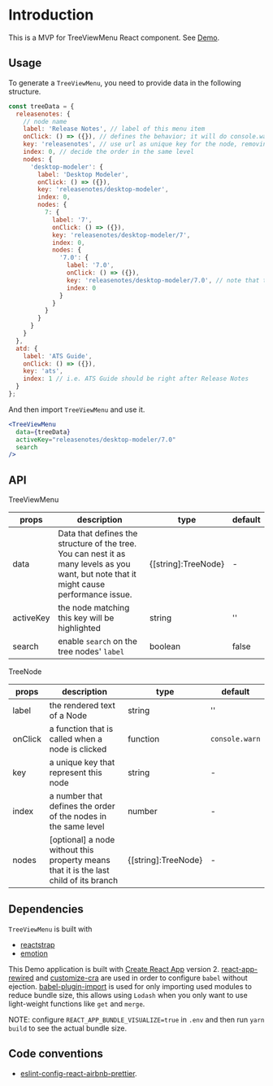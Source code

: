 # Introduction

This is a MVP for TreeViewMenu React component. See [Demo](https://iannbing.github.io/hello-tree-view-menu).

## Usage

To generate a `TreeViewMenu`, you need to provide data in the following structure.

```javascript
const treeData = {
  releasenotes: {
    // node name
    label: 'Release Notes', // label of this menu item
    onClick: () => ({}), // defines the behavior; it will do console.warn if not specified
    key: 'releasenotes', // use url as unique key for the node, removing leading and trailing slashes
    index: 0, // decide the order in the same level
    nodes: {
      'desktop-modeler': {
        label: 'Desktop Modeler',
        onClick: () => ({}),
        key: 'releasenotes/desktop-modeler',
        index: 0,
        nodes: {
          7: {
            label: '7',
            onClick: () => ({}),
            key: 'releasenotes/desktop-modeler/7',
            index: 0,
            nodes: {
              '7.0': {
                label: '7.0',
                onClick: () => ({}),
                key: 'releasenotes/desktop-modeler/7.0', // note that the URL is not necessarily reflecting the node path
                index: 0
              }
            }
          }
        }
      }
    }
  },
  atd: {
    label: 'ATS Guide',
    onClick: () => ({}),
    key: 'ats',
    index: 1 // i.e. ATS Guide should be right after Release Notes
  }
};
```

And then import `TreeViewMenu` and use it.

```jsx
<TreeViewMenu
  data={treeData}
  activeKey="releasenotes/desktop-modeler/7.0"
  search
/>
```

## API

TreeViewMenu

| props     | description                                                                                                                              | type                | default |
| --------- | ---------------------------------------------------------------------------------------------------------------------------------------- | ------------------- | ------- |
| data      | Data that defines the structure of the tree. You can nest it as many levels as you want, but note that it might cause performance issue. | {[string]:TreeNode} | -       |
| activeKey | the node matching this key will be highlighted                                                                                           | string              | ''      |
| search    | enable `search` on the tree nodes' `label`                                                                                               | boolean             | false   |

TreeNode

| props   | description                                                                             | type                | default        |
| ------- | --------------------------------------------------------------------------------------- | ------------------- | -------------- |
| label   | the rendered text of a Node                                                             | string              | ''             |
| onClick | a function that is called when a node is clicked                                        | function            | `console.warn` |
| key     | a unique key that represent this node                                                   | string              | -              |
| index   | a number that defines the order of the nodes in the same level                          | number              | -              |
| nodes   | \[optional\] a node without this property means that it is the last child of its branch | {[string]:TreeNode} | -              |

## Dependencies

`TreeViewMenu` is built with

- [reactstrap](https://reactstrap.github.io/)
- [emotion](https://emotion.sh/)

This Demo application is built with [Create React App](https://github.com/facebook/create-react-app) version 2. [react-app-rewired](https://github.com/timarney/react-app-rewired) and [customize-cra](https://github.com/arackaf/customize-cra) are used in order to configure `babel` without ejection. [babel-plugin-import](https://github.com/ant-design/babel-plugin-import) is used for only importing used modules to reduce bundle size, this allows using `Lodash` when you only want to use light-weight functions like `get` and `merge`.

NOTE: configure `REACT_APP_BUNDLE_VISUALIZE=true` in `.env` and then run `yarn build` to see the actual bundle size.

## Code conventions

- [eslint-config-react-airbnb-prettier](https://github.com/iannbing/eslint-config-react-airbnb-prettier).
